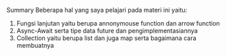 Summary
Beberapa hal yang saya pelajari pada materi ini yaitu:
1. Fungsi lanjutan yaitu berupa annonymouse function dan arrow function
2. Async-Await serta tipe data future dan pengimplementasiannya
3. Collection yaitu berupa list dan juga map serta bagaimana cara membuatnya